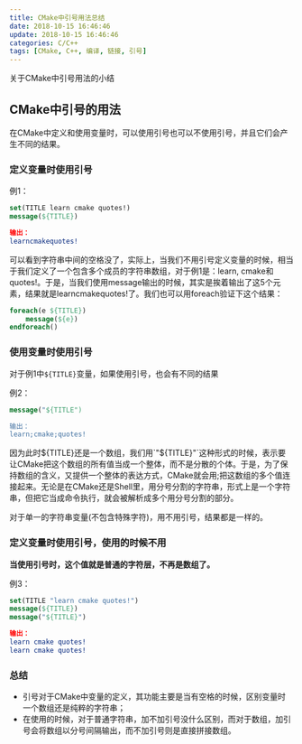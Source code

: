```yaml
---
title: CMake中引号用法总结
date: 2018-10-15 16:46:46
update: 2018-10-15 16:46:46
categories: C/C++
tags: [CMake, C++, 编译, 链接, 引号]
---
```


关于CMake中引号用法的小结

<!--more-->

## CMake中引号的用法

在CMake中定义和使用变量时，可以使用引号也可以不使用引号，并且它们会产生不同的结果。

### 定义变量时使用引号

例1：

```cmake
set(TITLE learn cmake quotes!)
message(${TITLE})

输出：
learncmakequotes!
```

可以看到字符串中间的空格没了，实际上，当我们不用引号定义变量的时候，相当于我们定义了一个包含多个成员的字符串数组，对于例1是：learn, cmake和quotes!。于是，当我们使用message输出的时候，其实是挨着输出了这5个元素，结果就是learncmakequotes!了。我们也可以用foreach验证下这个结果：

```cmake
foreach(e ${TITLE})
    message(${e})
endforeach()
```

### 使用变量时使用引号

对于例1中`${TITLE}`变量，如果使用引号，也会有不同的结果

例2：

```cmake
message("${TITLE")

输出：
learn;cmake;quotes!
```

因为此时${TITLE}还是一个数组，我们用`"${TITLE}"`这种形式的时候，表示要让CMake把这个数组的所有值当成一个整体，而不是分散的个体。于是，为了保持数组的含义，又提供一个整体的表达方式，CMake就会用;把这数组的多个值连接起来。无论是在CMake还是Shell里，用分号分割的字符串，形式上是一个字符串，但把它当成命令执行，就会被解析成多个用分号分割的部分。

对于单一的字符串变量(不包含特殊字符)，用不用引号，结果都是一样的。

### 定义变量时使用引号，使用的时候不用

**当使用引号时，这个值就是普通的字符层，不再是数组了。**

例3：

```cmake
set(TITLE "learn cmake quotes!")
message(${TITLE})
message("${TITLE}")

输出：
learn cmake quotes!
learn cmake quotes!
```

### 总结

* 引号对于CMake中变量的定义，其功能主要是当有空格的时候，区别变量时一个数组还是纯粹的字符串；
* 在使用的时候，对于普通字符串，加不加引号没什么区别，而对于数组，加引号会将数组以分号间隔输出，而不加引号则是直接拼接数组。
